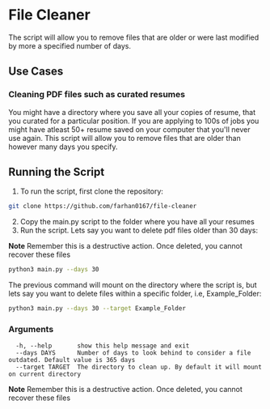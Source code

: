 # File Cleaner

The script will allow you to remove files that are older or were last modified by more a specified number of days.

## Use Cases
### Cleaning PDF files such as curated resumes


You might have a directory where you save all your copies of resume, that you curated for a particular position. If you are applying to 100s of jobs
you might have atleast 50+ resume saved on your computer that you'll never use again. This script will allow you to remove files that are older than 
however many days you specify.

## Running the Script


1. To run the script, first clone the repository:
```bash
git clone https://github.com/farhan0167/file-cleaner
```
2. Copy the main.py script to the folder where you have all your resumes
3. Run the script. Lets say you want to delete pdf files older than 30 days:


**Note** Remember this is a destructive action. Once deleted, you cannot recover these files
```bash
python3 main.py --days 30
```
The previous command will mount on the directory where the script is, but lets say you want to delete files within a specific folder, i.e, Example_Folder:
```bash
python3 main.py --days 30 --target Example_Folder
```

### Arguments
```
  -h, --help       show this help message and exit
  --days DAYS      Number of days to look behind to consider a file outdated. Default value is 365 days
  --target TARGET  The directory to clean up. By default it will mount on current directory
```
**Note** Remember this is a destructive action. Once deleted, you cannot recover these files